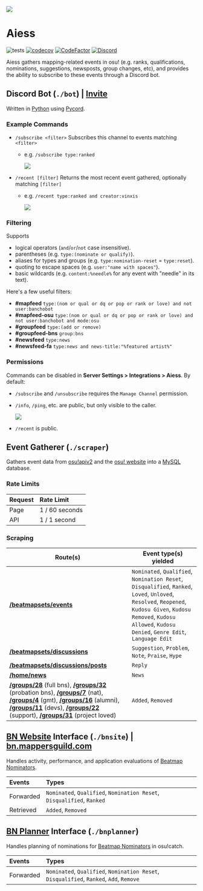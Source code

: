 ![](https://i.imgur.com/RR3937R.jpg)
# Aiess
![tests](https://github.com/Naxesss/Aiess/workflows/tests/badge.svg) [![codecov](https://codecov.io/gh/Naxesss/Aiess/branch/master/graph/badge.svg)](https://codecov.io/gh/Naxesss/Aiess) [![CodeFactor](https://www.codefactor.io/repository/github/naxesss/aiess/badge)](https://www.codefactor.io/repository/github/naxesss/aiess) [![Discord](https://img.shields.io/discord/420015424365789184.svg?label=&logo=discord&logoColor=ffffff&color=7389D8&labelColor=6A7EC2)](https://discord.gg/2XV5dcW)

Aiess gathers mapping-related events in osu! (e.g. ranks, qualifications, nominations, suggestions, newsposts, group changes, etc), and provides the ability to subscribe to these events through a Discord bot.

## Discord Bot (`./bot`) | **[Invite](https://discord.com/api/oauth2/authorize?client_id=680467769573244928&permissions=0&scope=bot%20applications.commands)**
Written in [Python](https://www.python.org/) using [Pycord](https://docs.pycord.dev/en/master/).

### **Example Commands**
- `/subscribe <filter>` Subscribes this channel to events matching `<filter>`
  - e.g. `/subscribe type:ranked`
  
    ![](https://i.imgur.com/VDgSBPu.png)
- `/recent [filter]` Returns the most recent event gathered, optionally matching `[filter]`
  - e.g. `/recent type:ranked and creator:vinxis`
  
    ![](https://i.imgur.com/gNzQTgn.png)

### **Filtering**
Supports
- logical operators (`and`/`or`/`not` case insensitive).
- parentheses (e.g. `type:(nominate or qualify)`).
- aliases for types and groups (e.g. `type:nomination-reset` = `type:reset`).
- quoting to escape spaces (e.g. `user:"name with spaces"`).
- basic wildcards (e.g. `content:%needle%` for any event with "needle" in its text).


Here's a few useful filters:
- **#mapfeed** `type:(nom or qual or dq or pop or rank or love) and not user:banchobot`
- **#mapfeed-osu** `type:(nom or qual or dq or pop or rank or love) and not user:banchobot and mode:osu`
- **#groupfeed** `type:(add or remove)`
- **#groupfeed-bns** `group:bns`
- **#newsfeed** `type:news`
- **#newsfeed-fa** `type:news and news-title:"%featured artist%"`

### **Permissions**
Commands can be disabled in **Server Settings > Integrations > Aiess**. By default:
- `/subscribe` and `/unsubscribe` requires the `Manage Channel` permission.
- `/info`, `/ping`, etc. are public, but only visible to the caller.

  ![](https://i.imgur.com/lqmIQp0.png)
- `/recent` is public.

## Event Gatherer (`./scraper`)
Gathers event data from [osu!apiv2](https://osu.ppy.sh/docs/index.html) and the [osu! website](https://osu.ppy.sh) into a [MySQL](https://www.mysql.com/) database.

### **Rate Limits**
| Request | Rate Limit |
|:-|:-
| Page | 1 / 60 seconds |
| API | 1 / 1 second |

### **Scraping**
| Route(s) | Event type(s) yielded |
|-----------------|-----------------------|
|**[/beatmapsets/events](https://osu.ppy.sh/beatmapsets/events)**|`Nominated`, `Qualified`, `Nomination Reset`, `Disqualified`, `Ranked`, `Loved`, `Unloved`, `Resolved`, `Reopened`, `Kudosu Given`, `Kudosu Removed`, `Kudosu Allowed`, `Kudosu Denied`, `Genre Edit`, `Language Edit`|
|**[/beatmapsets/discussions](https://osu.ppy.sh/beatmapsets/discussions)**|`Suggestion`, `Problem`, `Note`, `Praise`, `Hype`|
|**[/beatmapsets/discussions/posts](https://osu.ppy.sh/beatmapsets/discussions/posts)**|`Reply`|
|**[/home/news](https://osu.ppy.sh/home/news)**|`News`|
|**[/groups/28](https://osu.ppy.sh/groups/28)** (full bns), **[/groups/32](https://osu.ppy.sh/groups/32)** (probation bns), **[/groups/7](https://osu.ppy.sh/groups/7)** (nat), **[/groups/4](https://osu.ppy.sh/groups/4)** (gmt), **[/groups/16](https://osu.ppy.sh/groups/16)** (alumni), **[/groups/11](https://osu.ppy.sh/groups/11)** (devs), **[/groups/22](https://osu.ppy.sh/groups/22)** (support), **[/groups/31](https://osu.ppy.sh/groups/31)** (project loved)|`Added`, `Removed`|

## [BN Website](https://github.com/pishifat/qat/) Interface (`./bnsite`) | [bn.mappersguild.com](https://bn.mappersguild.com/)

Handles activity, performance, and application evaluations of [Beatmap Nominators](https://osu.ppy.sh/help/wiki/People/The_Team/Beatmap_Nominators).

| Events | Types |
|:-|:-
| Forwarded | `Nominated`, `Qualified`, `Nomination Reset`, `Disqualified`, `Ranked` |
| Retrieved | `Added`, `Removed`

## [BN Planner](https://github.com/Darius-Wattimena/bnplanner) Interface (`./bnplanner`)

Handles planning of nominations for [Beatmap Nominators](https://osu.ppy.sh/help/wiki/People/The_Team/Beatmap_Nominators) in osu!catch.

| Events | Types |
|:-|:-
| Forwarded | `Nominated`, `Qualified`, `Nomination Reset`, `Disqualified`, `Ranked`, `Add`, `Remove` |
